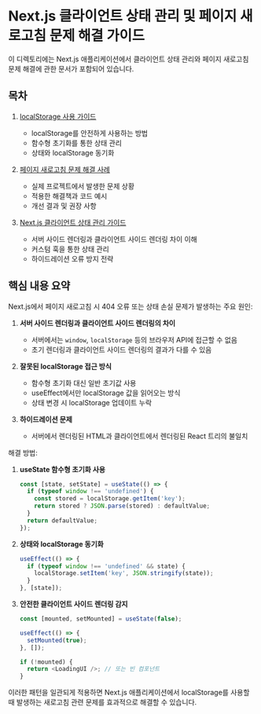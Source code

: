 # Next.js 클라이언트 상태 관리 및 페이지 새로고침 문제 해결 가이드

이 디렉토리에는 Next.js 애플리케이션에서 클라이언트 상태 관리와 페이지 새로고침 문제 해결에 관한 문서가 포함되어 있습니다.

## 목차

1. [localStorage 사용 가이드](./local-storage-guide.md)
   - localStorage를 안전하게 사용하는 방법
   - 함수형 초기화를 통한 상태 관리
   - 상태와 localStorage 동기화

2. [페이지 새로고침 문제 해결 사례](./refresh-problem-solution.md)
   - 실제 프로젝트에서 발생한 문제 상황
   - 적용한 해결책과 코드 예시
   - 개선 결과 및 권장 사항

3. [Next.js 클라이언트 상태 관리 가이드](./nextjs-client-state-management.md)
   - 서버 사이드 렌더링과 클라이언트 사이드 렌더링 차이 이해
   - 커스텀 훅을 통한 상태 관리
   - 하이드레이션 오류 방지 전략

## 핵심 내용 요약

Next.js에서 페이지 새로고침 시 404 오류 또는 상태 손실 문제가 발생하는 주요 원인:

1. **서버 사이드 렌더링과 클라이언트 사이드 렌더링의 차이**
   - 서버에서는 `window`, `localStorage` 등의 브라우저 API에 접근할 수 없음
   - 초기 렌더링과 클라이언트 사이드 렌더링의 결과가 다를 수 있음

2. **잘못된 localStorage 접근 방식**
   - 함수형 초기화 대신 일반 초기값 사용
   - useEffect에서만 localStorage 값을 읽어오는 방식
   - 상태 변경 시 localStorage 업데이트 누락

3. **하이드레이션 문제**
   - 서버에서 렌더링된 HTML과 클라이언트에서 렌더링된 React 트리의 불일치

해결 방법:

1. **useState 함수형 초기화 사용**
   ```typescript
   const [state, setState] = useState(() => {
     if (typeof window !== 'undefined') {
       const stored = localStorage.getItem('key');
       return stored ? JSON.parse(stored) : defaultValue;
     }
     return defaultValue;
   });
   ```

2. **상태와 localStorage 동기화**
   ```typescript
   useEffect(() => {
     if (typeof window !== 'undefined' && state) {
       localStorage.setItem('key', JSON.stringify(state));
     }
   }, [state]);
   ```

3. **안전한 클라이언트 사이드 렌더링 감지**
   ```typescript
   const [mounted, setMounted] = useState(false);
   
   useEffect(() => {
     setMounted(true);
   }, []);
   
   if (!mounted) {
     return <LoadingUI />; // 또는 빈 컴포넌트
   }
   ```

이러한 패턴을 일관되게 적용하면 Next.js 애플리케이션에서 localStorage를 사용할 때 발생하는 새로고침 관련 문제를 효과적으로 해결할 수 있습니다.
